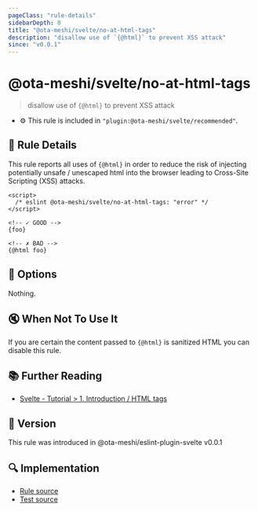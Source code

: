 ```yaml
---
pageClass: "rule-details"
sidebarDepth: 0
title: "@ota-meshi/svelte/no-at-html-tags"
description: "disallow use of `{@html}` to prevent XSS attack"
since: "v0.0.1"
---
```


# @ota-meshi/svelte/no-at-html-tags

> disallow use of `{@html}` to prevent XSS attack

- :gear: This rule is included in `"plugin:@ota-meshi/svelte/recommended"`.

## :book: Rule Details

This rule reports all uses of `{@html}` in order to reduce the risk of injecting potentially unsafe / unescaped html into the browser leading to Cross-Site Scripting (XSS) attacks.

<eslint-code-block>

<!--eslint-skip-->

```svelte
<script>
  /* eslint @ota-meshi/svelte/no-at-html-tags: "error" */
</script>

<!-- ✓ GOOD -->
{foo}

<!-- ✗ BAD -->
{@html foo}
```

</eslint-code-block>

## :wrench: Options

Nothing.

## :mute: When Not To Use It

If you are certain the content passed to `{@html}` is sanitized HTML you can disable this rule.

## :books: Further Reading

- [Svelte - Tutorial > 1. Introduction / HTML tags](https://svelte.dev/tutorial/html-tags)

## :rocket: Version

This rule was introduced in @ota-meshi/eslint-plugin-svelte v0.0.1

## :mag: Implementation

- [Rule source](https://github.com/ota-meshi/eslint-plugin-svelte/blob/main/src/rules/no-at-html-tags.ts)
- [Test source](https://github.com/ota-meshi/eslint-plugin-svelte/blob/main/tests/src/rules/no-at-html-tags.ts)
